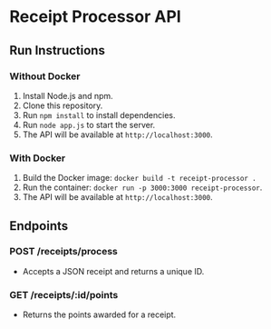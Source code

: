# Receipt Processor API

## Run Instructions

### Without Docker
1. Install Node.js and npm.
2. Clone this repository.
3. Run `npm install` to install dependencies.
4. Run `node app.js` to start the server.
5. The API will be available at `http://localhost:3000`.

### With Docker
1. Build the Docker image: `docker build -t receipt-processor .`
2. Run the container: `docker run -p 3000:3000 receipt-processor`.
3. The API will be available at `http://localhost:3000`.

## Endpoints

### POST /receipts/process
- Accepts a JSON receipt and returns a unique ID.

### GET /receipts/:id/points
- Returns the points awarded for a receipt.

